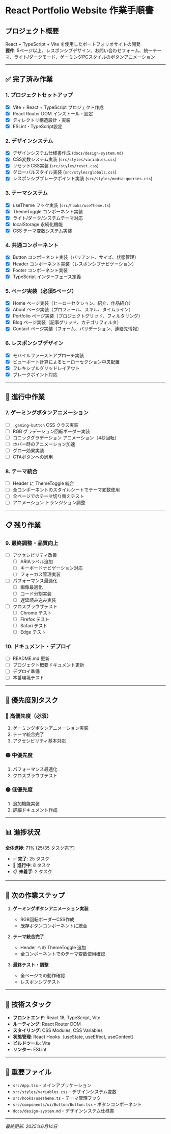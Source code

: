 # React Portfolio Website 作業手順書

## プロジェクト概要
React + TypeScript + Vite を使用したポートフォリオサイトの開発  
**要件**: 5ページ以上、レスポンシブデザイン、お問い合わせフォーム、統一テーマ、ライト/ダークモード、ゲーミングPCスタイルのボタンアニメーション

---

## ✅ 完了済み作業

### 1. プロジェクトセットアップ
- [x] Vite + React + TypeScript プロジェクト作成
- [x] React Router DOM インストール・設定
- [x] ディレクトリ構造設計・実装
- [x] ESLint・TypeScript設定

### 2. デザインシステム
- [x] デザインシステム仕様書作成 (`docs/design-system.md`)
- [x] CSS変数システム実装 (`src/styles/variables.css`)
- [x] リセットCSS実装 (`src/styles/reset.css`)
- [x] グローバルスタイル実装 (`src/styles/globals.css`)
- [x] レスポンシブブレークポイント実装 (`src/styles/media-queries.css`)

### 3. テーマシステム
- [x] useTheme フック実装 (`src/hooks/useTheme.ts`)
- [x] ThemeToggle コンポーネント実装
- [x] ライト/ダーク/システムテーマ対応
- [x] localStorage 永続化機能
- [x] CSS テーマ変数システム実装

### 4. 共通コンポーネント
- [x] Button コンポーネント実装（バリアント、サイズ、状態管理）
- [x] Header コンポーネント実装（レスポンシブナビゲーション）
- [x] Footer コンポーネント実装
- [x] TypeScript インターフェース定義

### 5. ページ実装（必須5ページ）
- [x] Home ページ実装（ヒーローセクション、紹介、作品紹介）
- [x] About ページ実装（プロフィール、スキル、タイムライン）
- [x] Portfolio ページ実装（プロジェクトグリッド、フィルタリング）
- [x] Blog ページ実装（記事グリッド、カテゴリフィルタ）
- [x] Contact ページ実装（フォーム、バリデーション、連絡先情報）

### 6. レスポンシブデザイン
- [x] モバイルファーストアプローチ実装
- [x] ビューポート計算によるヒーローセクション中央配置
- [x] フレキシブルグリッドレイアウト
- [x] ブレークポイント対応

---

## 🔄 進行中作業

### 7. ゲーミングボタンアニメーション
- [ ] `.gaming-button` CSS クラス実装
- [ ] RGB グラデーション回転ボーダー実装
- [ ] コニックグラデーション アニメーション（4秒回転）
- [ ] ホバー時のアニメーション加速
- [ ] グロー効果実装
- [ ] CTAボタンへの適用

### 8. テーマ統合
- [ ] Header に ThemeToggle 統合
- [ ] 全コンポーネントのスタイルシートでテーマ変数使用
- [ ] 全ページでのテーマ切り替えテスト
- [ ] アニメーション トランジション調整

---

## 📋 残り作業

### 9. 最終調整・品質向上
- [ ] アクセシビリティ改善
  - [ ] ARIAラベル追加
  - [ ] キーボードナビゲーション対応
  - [ ] フォーカス管理実装
- [ ] パフォーマンス最適化
  - [ ] 画像最適化
  - [ ] コード分割実装
  - [ ] 遅延読み込み実装
- [ ] クロスブラウザテスト
  - [ ] Chrome テスト
  - [ ] Firefox テスト
  - [ ] Safari テスト
  - [ ] Edge テスト

### 10. ドキュメント・デプロイ
- [ ] README.md 更新
- [ ] プロジェクト概要ドキュメント更新
- [ ] デプロイ準備
- [ ] 本番環境テスト

---

## 🎯 優先度別タスク

### 🔴 高優先度（必須）
1. ゲーミングボタンアニメーション実装
2. テーマ統合完了
3. アクセシビリティ基本対応

### 🟡 中優先度
1. パフォーマンス最適化
2. クロスブラウザテスト

### 🟢 低優先度
1. 追加機能実装
2. 詳細ドキュメント作成

---

## 📊 進捗状況

**全体進捗**: 71% (25/35 タスク完了)

- ✅ **完了**: 25 タスク
- 🔄 **進行中**: 8 タスク  
- 📋 **未着手**: 2 タスク

---

## 📝 次の作業ステップ

1. **ゲーミングボタンアニメーション実装**
   - RGB回転ボーダーCSS作成
   - 既存ボタンコンポーネントに統合

2. **テーマ統合完了**
   - Header への ThemeToggle 追加
   - 全コンポーネントでのテーマ変数使用確認

3. **最終テスト・調整**
   - 全ページでの動作確認
   - レスポンシブテスト

---

## 🔧 技術スタック

- **フロントエンド**: React 18, TypeScript, Vite
- **ルーティング**: React Router DOM
- **スタイリング**: CSS Modules, CSS Variables
- **状態管理**: React Hooks（useState, useEffect, useContext）
- **ビルドツール**: Vite
- **リンター**: ESLint

---

## 📁 重要ファイル

- `src/App.tsx` - メインアプリケーション
- `src/styles/variables.css` - デザインシステム変数
- `src/hooks/useTheme.ts` - テーマ管理フック
- `src/components/ui/Button/Button.tsx` - ボタンコンポーネント
- `docs/design-system.md` - デザインシステム仕様書

---

*最終更新: 2025年6月14日*
